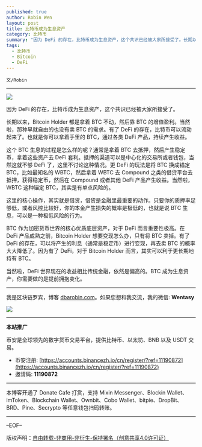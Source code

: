 ```yaml
---
published: true
author: Robin Wen
layout: post
title: 比特币成为生息资产
category: 比特币
summary: "因为 DeFi 的存在，比特币成为生息资产，这个共识已经被大家所接受了。长期以来，Bitcoin Holder 都是拿着 BTC 不动，然后靠 BTC 的增值盈利。当然啦，那种早就自由的也没有卖 BTC 的需求。有了 DeFi 的存在，比特币可以流动起来了。也就是你可以拿着手里的 BTC，通过各类 DeFi 产品，持续产生收益。当然啦，DeFi 世界现在的收益相比传统金融，依然是偏高的。BTC 成为生息资产，你需要做的是提前拥抱变化。"
tags:
  - 比特币
  - Bitcoin
  - DeFi
---
```


`文/Robin`

***

![](https://cdn.dbarobin.com/ldcu6g6.png)

因为 DeFi 的存在，比特币成为生息资产，这个共识已经被大家所接受了。

长期以来，Bitcoin Holder 都是拿着 BTC 不动，然后靠 BTC 的增值盈利。当然啦，那种早就自由的也没有卖 BTC 的需求。有了 DeFi 的存在，比特币可以流动起来了。也就是你可以拿着手里的 BTC，通过各类 DeFi 产品，持续产生收益。

这个 BTC 生息的过程是怎么样的呢？通常是拿着 BTC 去抵押，然后产生稳定币，拿着这些资产去 DeFi 套利。抵押的渠道可以是中心化的交易所或者钱包，当然这就不够 DeFi 了，这里不讨论这种情况。更 DeFi 的玩法是将 BTC 换成锚定 BTC，比如最知名的 WBTC，然后拿着 WBTC 去 Compound 之类的借贷平台去抵押，获得稳定币，然后在 Compound 或者其他 DeFi 产品产生收益。当然啦，WBTC 这种锚定 BTC，其实是有单点风险的。

这里的核心操作，其实就是借贷，借贷是金融里最重要的动作。只要你的质押率足够低，或者风控比较好，你的本金产生损失的概率是极低的，也就是说 BTC 生息，可以是一种极低风险的行为。

BTC 作为加密货币世界的核心优质底层资产，对于 DeFi 而言重要性极高。在 DeFi 产品成熟之前，Bitcoin Holder 想要变现怎么办，只有将 BTC 卖掉。有了 DeFi 的存在，可以将产生的利息（通常是稳定币）进行变现，再去卖 BTC 的概率大大降低了。因为有了 DeFi，对于 Bitcoin Holder 而言，其实可以利于更长期地持有 BTC。

当然啦，DeFi 世界现在的收益相比传统金融，依然是偏高的。BTC 成为生息资产，你需要做的是提前拥抱变化。

***

我是区块链罗宾，博客 [dbarobin.com](https://dbarobin.com/)。如果您想和我交流，我的微信: **Wentasy**

![](https://cdn.dbarobin.com/v4yywe2.png)

***

**本站推广**

币安是全球领先的数字货币交易平台，提供比特币、以太坊、BNB 以及 USDT 交易。

* 币安注册: [https://accounts.binancezh.io/cn/register/?ref=11190872](https://accounts.binancezh.io/cn/register/?ref=11190872)
* 邀请码: **11190872**

***

本博客开通了 Donate Cafe 打赏，支持 Mixin Messenger、Blockin Wallet、imToken、Blockchain Wallet、Ownbit、Cobo Wallet、bitpie、DropBit、BRD、Pine、Secrypto 等任意钱包扫码转账。

<center>
    <div class="--donate-button"
         data-button-id="f8b9df0d-af9a-460d-8258-d3f435445075"
    ></div>
</center>

***

–EOF–

版权声明：[自由转载-非商用-非衍生-保持署名（创意共享4.0许可证）](http://creativecommons.org/licenses/by-nc-nd/4.0/deed.zh)